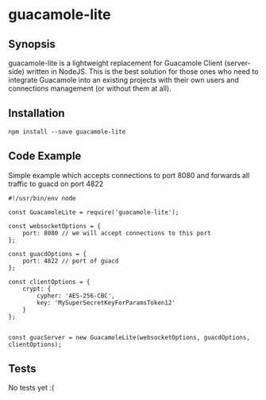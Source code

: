 # guacamole-lite

## Synopsis

guacamole-lite is a lightweight replacement for Guacamole Client (server-side) written in NodeJS.
This is the best solution for those ones who need to integrate Guacamole into an existing projects with their own users
and connections management (or without them at all).

## Installation

```
npm install --save guacamole-lite
```

## Code Example

Simple example which accepts connections to port 8080 and forwards all traffic to guacd on port 4822

```ecmascript 6
#!/usr/bin/env node

const GuacamoleLite = require('guacamole-lite');

const websocketOptions = {
    port: 8080 // we will accept connections to this port
};

const guacdOptions = {
    port: 4822 // port of guacd
};

const clientOptions = {
    crypt: {
        cypher: 'AES-256-CBC',
        key: 'MySuperSecretKeyForParamsToken12'
    }
};


const guacServer = new GuacamoleLite(websocketOptions, guacdOptions, clientOptions);
```

## Tests

No tests yet :(
